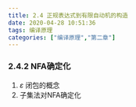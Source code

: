 ```yaml
---
title: 2.4 正规表达式到有限自动机的构造
date: 2020-04-28 10:51:36
tags: 编译原理
categories: ["编译原理","第二章"]
---
```





### 2.4.2 NFA确定化

1. $\varepsilon$ 闭包的概念
2. 子集法对NFA确定化

